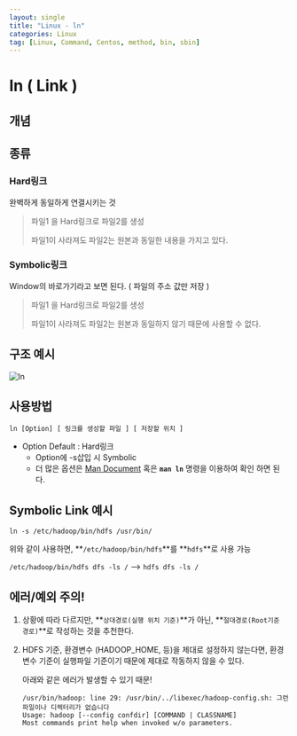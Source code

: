 ```yaml
---
layout: single
title: "Linux - ln"
categories: Linux
tag: [Linux, Command, Centos, method, bin, sbin]
---
```


# ln ( Link )

## 개념

## 종류

### Hard링크

완벽하게 동일하게 연결시키는 것

> 파일1 을 Hard링크로 파일2를 생성
>
> 파일1이 사라져도 파일2는 원본과 동일한 내용을 가지고 있다.

### Symbolic링크

Window의 바로가기라고 보면 된다. ( 파일의 주소 값만 저장 )

> 파일1 을 Hard링크로 파일2를 생성
>
> 파일1이 사라져도 파일2는 원본과 동일하지 않기 때문에 사용할 수 없다.

## 구조 예시

![ln](https://user-images.githubusercontent.com/53324492/164264358-2fc2bd46-ad92-4ee2-ab05-db7f739f4455.png)

## 사용방법

```shell
ln [Option] [ 링크를 생성할 파일 ] [ 저장할 위치 ]
```

- Option Default : Hard링크
  - Option에 -s삽입 시 Symbolic
  - 더 많은 옵션은 [Man Document](https://man7.org/linux/man-pages/man1/ln.1.html) 혹은 **`man ln`** 명령을 이용하여 확인 하면 된다.

## Symbolic Link 예시

```shell
ln -s /etc/hadoop/bin/hdfs /usr/bin/
```

위와 같이 사용하면, **`/etc/hadoop/bin/hdfs`**를 **`hdfs`**로 사용 가능

`/etc/hadoop/bin/hdfs dfs -ls /` --> `hdfs dfs -ls /`

## 에러/예외 주의!

1.  상황에 따라 다르지만, **`상대경로(실행 위치 기준)`**가 아닌, **`절대경로(Root기준 경로)`**로 작성하는 것을 추천한다.

1.  HDFS 기준, 환경변수 (HADOOP_HOME, 등)을 제대로 설정하지 않는다면, 환경변수 기준이 실행파일 기준이기 때문에 제대로 작동하지 않을 수 있다.

    아래와 같은 에러가 발생할 수 있기 때문!

    ```shell
    /usr/bin/hadoop: line 29: /usr/bin/../libexec/hadoop-config.sh: 그런 파일이나 디렉터리가 없습니다
    Usage: hadoop [--config confdir] [COMMAND | CLASSNAME]
    Most commands print help when invoked w/o parameters.
    ```
